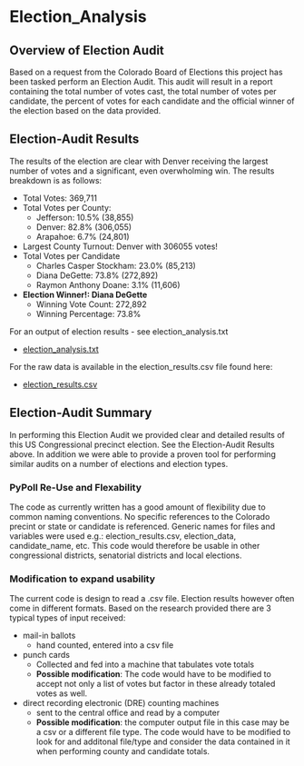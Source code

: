 # Election_Analysis

## Overview of Election Audit
Based on a request from the Colorado Board of Elections this project has been tasked perform an Election Audit.  This audit will result in a report containing the total number of votes cast, the total number of votes per candidate, the percent of votes for each candidate and the official winner of the election based on the data provided. 

## Election-Audit Results
The results of the election are clear with Denver receiving the largest number of votes and a significant, even overwholming win.  The results breakdown is as follows:
* Total Votes: 369,711
* Total Votes per County:
  * Jefferson: 10.5% (38,855)
  * Denver: 82.8% (306,055)
  * Arapahoe: 6.7% (24,801)
* Largest County Turnout: Denver with 306055 votes!
* Total Votes per Candidate
  * Charles Casper Stockham: 23.0% (85,213)
  * Diana DeGette: 73.8% (272,892)
  * Raymon Anthony Doane: 3.1% (11,606)
* **Election Winner!:  Diana DeGette**
  * Winning Vote Count: 272,892
  * Winning Percentage: 73.8%

For an output of election results - see election_analysis.txt
* [election_analysis.txt](https://github.com/SusanFair/Election_Analysis/blob/main/analysis/election_analysis.txt)

For the raw data is available in the election_results.csv file found here:
* [election_results.csv](https://github.com/SusanFair/Election_Analysis/blob/main/Resources/election_results.csv)

## Election-Audit Summary
In performing this Election Audit we provided clear and detailed results of this US Congressional precinct election.  See the Election-Audit Results above.  In addition we were able to provide a proven tool for performing similar audits on a number of elections and election types.

### PyPoll Re-Use and Flexability
The code as currently written has a good amount of flexibility due to common naming conventions.  No specific references to the Colorado precint or state or candidate is referenced.  Generic names for files and variables were used e.g.: election_results.csv, election_data, candidate_name, etc.  This code would therefore be usable in other congressional districts, senatorial districts and local elections.

### Modification to expand usability
The current code is design to read a .csv file.  Election results however often come in different formats.  Based on the research provided there are 3 typical types of input received:
* mail-in ballots
  * hand counted, entered into a csv file
* punch cards
  * Collected and fed into a machine that tabulates vote totals
  * **Possible modification**:  The code would have to be modified to accept not only a list of votes but factor in these already totaled votes as well.
* direct recording electronic (DRE)  counting machines
  * sent to the central office and read by a computer
  * **Possible modification**:  the computer output file in this case may be a csv or a different file type.  The code would have to be modified to look for and additonal file/type and consider the data contained in it when performing county and candidate totals.



